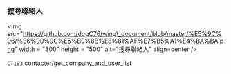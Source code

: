 ### 搜尋聯絡人



&lt;img src="https://github.com/dogC76/wing\_document/blob/master/%E5%9C%96/%E6%90%9C%E5%B0%8B%E8%81%AF%E7%B5%A1%E4%BA%BA.png" width = "300" height = "500" alt="搜尋聯絡人" align=center /&gt;  



`CT103` contacter/get\_company\_and\_user\_list


